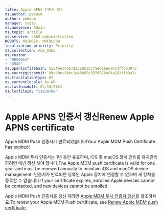 ```yaml
---
title: Apple APNS 인증서 갱신
ms.author: pebaum
author: pebaum
manager: scotv
ms.audience: Admin
ms.topic: article
ms.service: o365-administration
ROBOTS: NOINDEX, NOFOLLOW
localization_priority: Priority
ms.collection: Adm_O365
ms.custom:
- "9000654"
- "3542"
ms.openlocfilehash: 655fbec4d0722316babcfaed1be6a4cdffcb3072
ms.sourcegitcommit: 8bc60ec34bc1e40685e3976576e04a2623f63a7c
ms.translationtype: HT
ms.contentlocale: ko-KR
ms.lasthandoff: 04/15/2021
ms.locfileid: "51830768"
---
```

# <a name="renew-apple-apns-certificate"></a><span data-ttu-id="8a0e5-102">Apple APNS 인증서 갱신</span><span class="sxs-lookup"><span data-stu-id="8a0e5-102">Renew Apple APNS certificate</span></span>

<span data-ttu-id="8a0e5-103">Apple MDM Push 인증서가 만료되었습니다!</span><span class="sxs-lookup"><span data-stu-id="8a0e5-103">Your Apple MDM Push Certificate has expired!</span></span>

<span data-ttu-id="8a0e5-104">Apple MDM 푸시 인증서는 1년 동안 유효하며, iOS 및 macOS 장치 관리를 유지관리하려면 매년 갱신 해야 합니다.</span><span class="sxs-lookup"><span data-stu-id="8a0e5-104">The Apple MDM push certificate is valid for one year and must be renewed annually to maintain iOS and macOS device management.</span></span> <span data-ttu-id="8a0e5-105">인증서가 만료되면 등록된 Apple 장치에 연결할 수 없으며 새 장치를 등록할 수 없습니다.</span><span class="sxs-lookup"><span data-stu-id="8a0e5-105">If your certificate expires, enrolled Apple devices cannot be contacted, and new devices cannot be enrolled.</span></span>

<span data-ttu-id="8a0e5-106">Apple MDM Push 인증서를 갱신 하려면 [Apple MDM 푸시 인증서 갱신](https://docs.microsoft.com/intune/enrollment/apple-mdm-push-certificate-get#renew-apple-mdm-push-certificate)을 참조하세요.</span><span class="sxs-lookup"><span data-stu-id="8a0e5-106">To renew your Apple MDM Push certificate, see [Renew Apple MDM push certificate](https://docs.microsoft.com/intune/enrollment/apple-mdm-push-certificate-get#renew-apple-mdm-push-certificate).</span></span>
